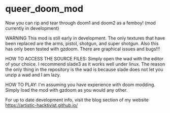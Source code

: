 # queer_doom_mod
Now you can rip and tear through doom1 and doom2 as a femboy! (mod currently in development)

WARNING
This mod is still early in development. The only textures that have been replaced are the arms, pistol, shotgun, and super shotgun. Also this has only been tested with gzdoom. There are graphical issues and bugs!!!

HOW TO ACCESS THE SOURCE FILES:
Simply open the wad with the editor of your choice. I recommend slade3 as it works well under linux. The reason the only thing in the repository is the wad is because slade does not let you unzip a wad and I am lazy.

HOW TO PLAY:
I'm assuming you have experience with doom modding. Simply load the mod with gzdoom as you would any other.

For up to date development info, visit the blog section of my website https://artistic-hacktivist.github.io/ 
